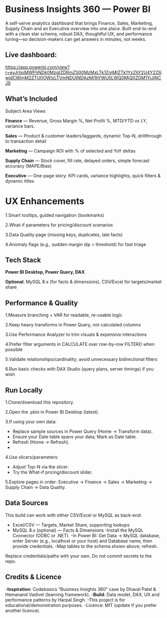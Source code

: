 

# Business Insights 360 — Power BI

A self-serve analytics dashboard that brings Finance, Sales, Marketing, Supply Chain and an Executive overview into one place. Built end-to-end with a clean star schema, robust DAX, thoughtful UX, and performance tuning—so decision-makers can get answers in minutes, not weeks.

## Live dashboard:
https://app.powerbi.com/view?r=eyJrIjoiMWFhNDk0MzgtZDRmZS00MzMxLTk1ZmMtZTk1YzZhY2U4Y2ZlIiwidCI6ImM2ZTU0OWIzLTVmNDUtNDAzMi1hYWU5LWQ0MjQ0ZGM1YjJjNCJ9

## What’s Included

Subject Area Views

**Finance** — Revenue, Gross Margin %, Net Profit %, MTD/YTD vs LY, variance bars.

**Sales** — Product & customer leaders/laggards, dynamic Top-N, drillthrough to transaction detail

**Marketing** — Campaign ROI with % of selected and YoY deltas

**Supply Chain** — Stock cover, fill rate, delayed orders, simple forecast accuracy (MAPE/Bias)

**Executive** — One-page story: KPI cards, variance highlights, quick filters & dynamic titles

# UX Enhancements
1.Smart tooltips, guided navigation (bookmarks)

2.What-if parameters for pricing/discount scenarios

3.Data Quality page (missing keys, duplicates, late facts)

4.Anomaly flags (e.g., sudden margin dip > threshold) for fast triage

## Tech Stack

**Power BI Desktop, Power Query, DAX**

**Optional**: MySQL 8.x (for facts & dimensions), CSV/Excel for targets/market share

## Performance & Quality

1.Measure branching + VAR for readable, re-usable logic

2.Keep heavy transforms in Power Query, not calculated columns

3.Use Performance Analyzer to trim visuals & expensive interactions

4.Prefer filter arguments in CALCULATE over row-by-row FILTER() when possible

5.Validate relationships/cardinality; avoid unnecessary bidirectional filters

6.Run basic checks with DAX Studio (query plans, server timings) if you wish

## Run Locally

1.Clone/download this repository.

2.Open the .pbix in Power BI Desktop (latest).

3.If using your own data:

- Replace sample sources in Power Query (Home → Transform data).
- Ensure your Date table spans your data; Mark as Date table.
- Refresh (Home → Refresh).
- 
4.Use slicers/parameters:
- Adjust Top-N via the slicer.
- Try the What-if pricing/discount slider.

5.Explore pages in order: Executive → Finance → Sales → Marketing → Supply Chain → Data Quality.


## Data Sources

This build can work with either CSV/Excel or MySQL as back-end:

- Excel/CSV — Targets, Market Share, supporting lookups
- MySQL 8.x (optional) — Facts & Dimensions
    -Install the MySQL Connector (ODBC or .NET).
    -In Power BI: Get Data → MySQL database, enter Server (e.g., localhost or your host) and Database name, then provide credentials.
    -Map tables to the schema shown above; refresh.

Replace credentials/paths with your own. Do not commit secrets to the repo.




## Credits & Licence

-**Inspiration**: Codebasics “Business Insights 360” case by Dhaval Patel & Hemanand Vadivel (learning framework).
-**Build**: Data model, DAX, UX and performance patterns by Harpal Singh.
-This project is for educational/demonstration purposes.
-Licence: MIT (update if you prefer another licence).
